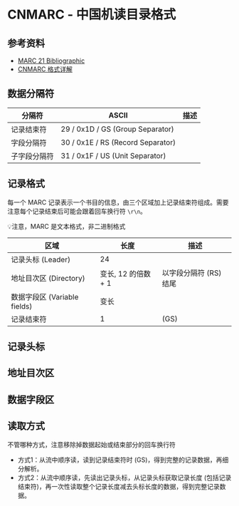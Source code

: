 # CNMARC - 中国机读目录格式

## 参考资料

- [MARC 21 Bibliographic](https://www.loc.gov/marc/bibliographic/bdintro.html)
- [CNMARC 格式详解](https://www.renrendoc.com/paper/154230264.html)

## 数据分隔符

| 分隔符       | ASCII                             | 描述 |
| ------------ | --------------------------------- | ---- |
| 记录结束符   | 29 / 0x1D / GS (Group Separator)  |      |
| 字段分隔符   | 30 / 0x1E / RS (Record Separator) |      |
| 子字段分隔符 | 31 / 0x1F / US (Unit Separator)   |      |

## 记录格式

每一个 MARC 记录表示一个书目的信息，由三个区域加上记录结束符组成。需要注意每个记录结束后可能会跟着回车换行符 `\r\n`。

💡注意，MARC 是文本格式，非二进制格式

| 区域                         | 长度                | 描述                   |
| ---------------------------- | ------------------- | ---------------------- |
| 记录头标 (Leader)            | 24                  |                        |
| 地址目次区 (Directory)       | 变长, 12 的倍数 + 1 | 以字段分隔符 (RS) 结尾 |
| 数据字段区 (Variable fields) | 变长                |                        |
| 记录结束符                   | 1                   | (GS)                   |

## 记录头标

## 地址目次区

## 数据字段区

## 读取方式

不管哪种方式，注意移除掉数据起始或结束部分的回车换行符

- 方式1：从流中顺序读，读到记录结束符时 (GS)，得到完整的记录数据，再细分解析。
- 方式2：从流中顺序读，先读出记录头标，从记录头标获取记录长度 (包括记录结束符)，再一次性读取整个记录长度减去头标长度的数据，得到完整记录数据。
